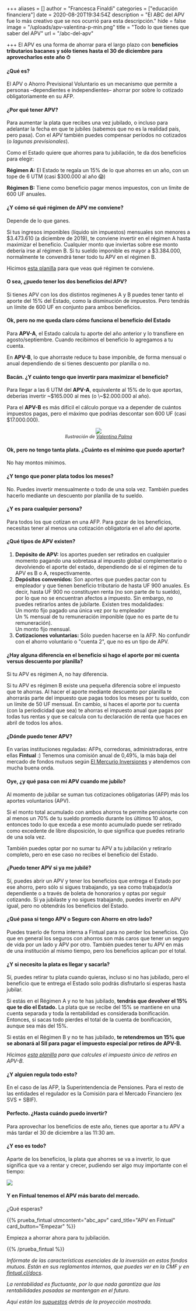 +++
aliases = []
author = "Francesca Finaldi"
categories = ["educación financiera"]
date = 2020-08-20T19:34:54Z
description = "El ABC del APV fue lo más creativo que se nos ocurrió para esta descripción."
hide = false
image = "/uploads/apv-valentina-p-min.png"
title = "Todo lo que tienes que saber del APV"
url = "/abc-del-apv"

+++
El APV es una forma de ahorrar para el largo plazo con **beneficios tributarios bacanes y sólo tienes hasta el 30 de diciembre para aprovecharlos este año ⏱**

#### **¿Qué es?**

El APV o Ahorro Previsional Voluntario es un mecanismo que permite a personas –dependientes e independientes– ahorrar por sobre lo cotizado obligatoriamente en su AFP.

#### **¿Por qué tener APV?**

Para aumentar la plata que recibes una vez jubilado, o incluso para adelantar la fecha en que te jubiles (sabemos que no es la realidad país, pero pasa). Con el APV también puedes compensar períodos no cotizados (o _lagunas previsionales_).

Como el Estado quiere que ahorres para tu jubilación, te da dos beneficios para elegir:

**Régimen A:** El Estado te regala un 15% de lo que ahorres en un año, con un tope de 6 UTM (casi $300.000 al año 😱)

**Régimen B:** Tiene como beneficio pagar menos impuestos, con un límite de 600 UF anuales.

#### **¿Y cómo sé qué régimen de APV me conviene?**

Depende de lo que ganes.   
  
Si tus ingresos imponibles (líquido sin impuestos) mensuales son menores a $3.473.610 (a diciembre de 2019), te conviene invertir en el régimen A hasta maximizar el beneficio. Cualquier monto que inviertas sobre ese monto debería irse al régimen B. Si tu sueldo imponible es mayor a $3.384.000, normalmente te convendrá tener todo tu APV en el régimen B.

Hicimos [esta planilla](https://docs.google.com/spreadsheets/d/1jnpbeqiFwQ1qFFITIaMBAy0F3B9_MXm8MdDC8MQNDaA/copy) para que veas qué régimen te conviene.

#### **O sea, ¿puedo tener los dos beneficios del APV?**

Si tienes APV con los dos distintos regímenes A y B puedes tener tanto el aporte del 15% del Estado, como la disminución de impuestos. Pero tendrás un límite de 600 UF en conjunto para ambos beneficios.

#### **Ok, pero no me queda claro cómo funciona el beneficio del Estado**

Para **APV-A**, el Estado calcula tu aporte del año anterior y lo transfiere en agosto/septiembre. Cuando recibimos el beneficio lo agregamos a tu cuenta.

En **APV-B**, lo que ahorraste reduce tu base imponible, de forma mensual o anual dependiendo de si tienes descuento por planilla o no.

#### **Bacán. ¿Y cuánto tengo que invertir para maximizar el beneficio?**

Para llegar a las 6 UTM del **APV-A**, equivalente al 15% de lo que aportas, deberías invertir \~$165.000 al mes (o \~$2.000.000 al año).

Para el **APV-B** es más difícil el cálculo porque va a depender de cuántos impuestos pagas, pero el máximo que podrías descontar son 600 UF (casi $17.000.000).

<div style="text-align:center"> <figure> <img src="/uploads/apv-valentina-p-min.png"> <figcaption style="display:block;text-align:center;font-size:.8rem"><i>Ilustración de <a target="_blank" href="https://drive.google.com/file/d/1VR52-6qA6v59iPxJMiCcEJzqcpk2L45_/view">Valentina Palma</a></i></figcaption>
</figure>
</div>

#### **Ok, pero no tengo tanta plata. ¿Cuánto es el mínimo que puedo aportar?**

No hay montos mínimos.

#### **​¿Y tengo que poner plata todos los meses?**

No. Puedes invertir mensualmente o todo de una sola vez. También puedes hacerlo mediante un descuento por planilla de tu sueldo.

#### **¿Y es para cualquier persona?**

Para todos los que cotizan en una AFP. Para gozar de los beneficios, necesitas tener al menos una cotización obligatoria en el año del aporte.

#### **¿Qué tipos de APV existen?**

1. **Depósito de APV:** los aportes pueden ser retirados en cualquier momento pagando una sobretasa al impuesto global complementario o devolviendo el aporte del estado, dependiendo de si el régimen de tu APV es B o A, respectivamente.
2. **Depósitos convenidos:** Son aportes que puedes pactar con tu empleador y que tienen beneficio tributario de hasta UF 900 anuales. Es decir, hasta UF 900 no constituyen renta (no son parte de tu sueldo), por lo que no se encuentran afectos a impuesto. Sin embargo, no puedes retirarlos antes de jubilarte. Existen tres modalidades:  
   Un monto fijo pagado una única vez por tu empleador  
   Un % mensual de tu remuneración imponible (que no es parte de tu remuneración).  
   Un monto fijo mensual.
3. **Cotizaciones voluntarias:** Sólo pueden hacerse en la AFP. No confundir con el ahorro voluntario o "cuenta 2", que no es un tipo de APV.

#### **¿Hay alguna diferencia en el beneficio si hago el aporte por mi cuenta versus descuento por planilla?**

Si tu APV es régimen A, no hay diferencia.

Si tu APV es régimen B existe una pequeña diferencia sobre el impuesto que te ahorras.
Al hacer el aporte mediante descuento por planilla te ahorrarás parte del impuesto que pagas todos los meses por tu sueldo, con un límite de 50 UF mensual. En cambio, si haces el aporte por tu cuenta (con la periodicidad que sea) te ahorras el impuesto anual que pagas por todas tus rentas y que se calcula con tu declaración de renta que haces en abril de todos los años.

#### **¿Dónde puedo tener APV?**

En varias instituciones reguladas: AFPs, corredoras, administradoras, entre ellas **Fintual** :) Tenemos una comisión anual de 0,49%, la más baja del mercado de fondos mutuos según [El Mercurio Inversiones](http://www.elmercurio.com/Inversiones/Noticias/Analisis/2019/01/25/Nueva-serie-APV-de-fondos-mutuos-de-Fintual-es-la-mas-barata-del-mercado.aspx) y atendemos con mucha buena onda.

#### **Oye, ¿y qué pasa con mi APV cuando me jubilo?**

Al momento de jubilar se suman tus cotizaciones obligatorias (AFP) más los aportes voluntarios (APV).

Si el monto total acumulado con ambos ahorros te permite pensionarte con al menos un 70% de tu sueldo promedio durante los últimos 10 años, entonces todo lo que exceda a ese monto acumulado puede ser retirado como excedente de libre disposición, lo que significa que puedes retirarlo de una sola vez.

También puedes optar por no sumar tu APV a tu jubilación y retirarlo completo, pero en ese caso no recibes el beneficio del Estado.

#### **¿Puedo tener APV si ya me jubilé?**

Sí, puedes abrir un APV y tener los beneficios que entrega el Estado por ese ahorro, pero sólo si sigues trabajando, ya sea como trabajador/a dependiente o a través de boleta de honorarios y optas por seguir cotizando.
Si ya jubilaste y no sigues trabajando, puedes invertir en APV igual, pero no obtendrás los beneficios del Estado.

#### **¿Qué pasa si tengo APV o Seguro con Ahorro en otro lado?**

Puedes traerlo de forma interna a Fintual para no perder los beneficios. Ojo que en general los seguros con ahorros son más caros que tener un seguro de vida por un lado y APV por otro.
También puedes tener tu APV en más de una institución al mismo tiempo, pero los beneficios aplican por el total.

#### **¿Y si necesito la plata es llegar y sacarla?**

Sí, puedes retirar tu plata cuando quieras, incluso si no has jubilado, pero el beneficio que te entrega el Estado solo podrás disfrutarlo si esperas hasta jubilar.

Si estás en el Régimen A y no te has jubilado, **tendrás que devolver el 15% que te dio el Estado.** La plata que se recibe del 15% se mantiene en una cuenta separada y toda la rentabilidad es considerada bonificación. Entonces, si sacas todo pierdes el total de la cuenta de bonificación, aunque sea más del 15%.

Si estás en el Régimen B y no te has jubilado, **te retendremos un 15% que se abonará al SII para pagar el impuesto especial por retiros de APV-B.**

_Hicimos_ [_esta planilla_](https://docs.google.com/spreadsheets/d/1RPQLn4XJuPRC99Biu9_hoMC1P0L_QUI2iATPOJAHXb8/copy) _para que calcules el impuesto único de retiros en APV-B._

#### **¿Y alguien regula todo esto?**

En el caso de las AFP, la Superintendencia de Pensiones. Para el resto de las entidades el regulador es la Comisión para el Mercado Financiero (ex SVS + SBIF).

#### **Perfecto. ¿Hasta cuándo puedo invertir?**

Para aprovechar los beneficios de este año, tienes que aportar a tu APV a más tardar el 30 de diciembre a las 11:30 am.

#### **¿Y eso es todo?**

Aparte de los beneficios, la plata que ahorres se va a invertir, lo que significa que va a rentar y crecer, pudiendo ser algo muy importante con el tiempo:

![](/uploads/APVeneltiempo.png)

#### **Y en Fintual tenemos el APV más barato del mercado.**

¿Qué esperas?

{{% prueba_fintual
utmcontent="abc_apv"
card_title="APV en Fintual"
card_button="Empezar" %}}

Empieza a ahorrar ahora para tu jubilación.

{{% /prueba_fintual %}}

_Infórmate de las características esenciales de la inversión en estos fondos mutuos. Están en sus reglamentos internos, que puedes ver en la CMF y en_ [_fintual.cl/docs_](http://fintual.cl/docs).

_La rentabilidad es fluctuante, por lo que nada garantiza que las rentabilidades pasadas se mantengan en el futuro._

_Aquí están los_ [_supuestos_](https://edu.fintual.cl/simulaciones-mail-apv-octubre-2019/) _detrás de la proyección mostrada._